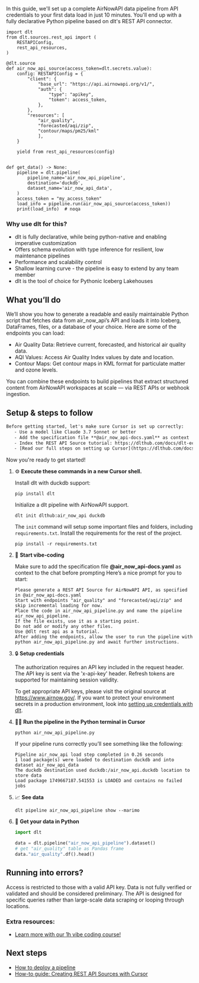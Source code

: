 In this guide, we'll set up a complete AirNowAPI data pipeline from API credentials to your first data load in just 10 minutes. You'll end up with a fully declarative Python pipeline based on dlt's REST API connector.

```python-outcome
import dlt
from dlt.sources.rest_api import (
    RESTAPIConfig,
    rest_api_resources,
)

@dlt.source
def air_now_api_source(access_token=dlt.secrets.value):
    config: RESTAPIConfig = {
        "client": {
            "base_url": "https://api.airnowapi.org/v1/",
            "auth": {
                "type": "apikey",
                "token": access_token,
            },
        },
        "resources": [
            "air_quality",
            "forecasted/aqi/zip",
            "contour/maps/pm25/kml"
            ],
    }

    yield from rest_api_resources(config)


def get_data() -> None:
    pipeline = dlt.pipeline(
        pipeline_name='air_now_api_pipeline',
        destination='duckdb',
        dataset_name='air_now_api_data', 
    )
    access_token = "my_access_token"
    load_info = pipeline.run(air_now_api_source(access_token))
    print(load_info)  # noqa
```

### Why use dlt for this?

- dlt is fully declarative, while being python-native and enabling imperative customization
- Offers schema evolution with type inference for resilient, low maintenance pipelines
- Performance and scalability control
- Shallow learning curve - the pipeline is easy to extend by any team member
- dlt is the tool of choice for Pythonic Iceberg Lakehouses

## What you’ll do

We’ll show you how to generate a readable and easily maintainable Python script that fetches data from air_now_api’s API and loads it into Iceberg, DataFrames, files, or a database of your choice. Here are some of the endpoints you can load:

- Air Quality Data: Retrieve current, forecasted, and historical air quality data.
- AQI Values: Access Air Quality Index values by date and location.
- Contour Maps: Get contour maps in KML format for particulate matter and ozone levels.

You can combine these endpoints to build pipelines that extract structured content from AirNowAPI workspaces at scale — via REST APIs or webhook ingestion.

## Setup & steps to follow

```default
Before getting started, let's make sure Cursor is set up correctly:
   - Use a model like Claude 3.7 Sonnet or better
   - Add the specification file **@air_now_api-docs.yaml** as context
   - Index the REST API Source tutorial: https://dlthub.com/docs/dlt-ecosystem/verified-sources/rest_api/ and add it to context as **@dlt rest api**
   - [Read our full steps on setting up Cursor](https://dlthub.com/docs/dlt-ecosystem/llm-tooling/cursor-restapi#23-configuring-cursor-with-documentation)
```

Now you're ready to get started! 

1. ⚙️ **Execute these commands in a new Cursor shell.**
    
    Install dlt with duckdb support:
    ```shell
    pip install dlt
    ```

    Initialize a dlt pipeline with AirNowAPI support.
    ```shell
    dlt init dlthub:air_now_api duckdb
    ```

    The `init` command will setup some important files and folders, including `requirements.txt`. Install the requirements for the rest of the project.
    ```shell
    pip install -r requirements.txt
    ```
    
2. 🤠 **Start vibe-coding**
    
    Make sure to add the specification file **@air_now_api-docs.yaml** as context to the chat before prompting
    Here’s a nice prompt for you to start: 
    
    ```prompt
    Please generate a REST API Source for AirNowAPI API, as specified in @air_now_api-docs.yaml 
    Start with endpoints "air_quality" and "forecasted/aqi/zip" and skip incremental loading for now. 
    Place the code in air_now_api_pipeline.py and name the pipeline air_now_api_pipeline. 
    If the file exists, use it as a starting point. 
    Do not add or modify any other files. 
    Use @dlt rest api as a tutorial. 
    After adding the endpoints, allow the user to run the pipeline with python air_now_api_pipeline.py and await further instructions.
    ```

    
3. 🔒 **Setup credentials** 
    
    The authorization requires an API key included in the request header. The API key is sent via the 'x-api-key' header. Refresh tokens are supported for maintaining session validity.
    
    To get appropriate API keys, please visit the original source at https://www.airnow.gov/.
    If you want to protect your environment secrets in a production environment, look into [setting up credentials with dlt](https://dlthub.com/docs/walkthroughs/add_credentials).
    
4. 🏃‍♀️ **Run the pipeline in the Python terminal in Cursor**
    
    ```shell
    python air_now_api_pipeline.py
    ```
    
    If your pipeline runs correctly you’ll see something like the following:
    
    ```shell
    Pipeline air_now_api load step completed in 0.26 seconds
    1 load package(s) were loaded to destination duckdb and into dataset air_now_api_data
    The duckdb destination used duckdb:/air_now_api.duckdb location to store data
    Load package 1749667187.541553 is LOADED and contains no failed jobs
    ```
    
5. 📈 **See data**
    
    ```shell
    dlt pipeline air_now_api_pipeline show --marimo
    ```
    
6. 🐍 **Get your data in Python**
    
    ```python
    import dlt

   data = dlt.pipeline("air_now_api_pipeline").dataset()
   # get "air_quality" table as Pandas frame
   data."air_quality".df().head()
    ```

## Running into errors?

Access is restricted to those with a valid API key. Data is not fully verified or validated and should be considered preliminary. The API is designed for specific queries rather than large-scale data scraping or looping through locations.

### Extra resources:

- [Learn more with our 1h vibe coding course!](https://www.youtube.com/watch?v=GGid70rnJuM)

## Next steps

- [How to deploy a pipeline](https://dlthub.com/docs/walkthroughs/deploy-a-pipeline)
- [How-to guide: Creating REST API Sources with Cursor](https://dlthub.com/docs/dlt-ecosystem/llm-tooling/cursor-restapi)